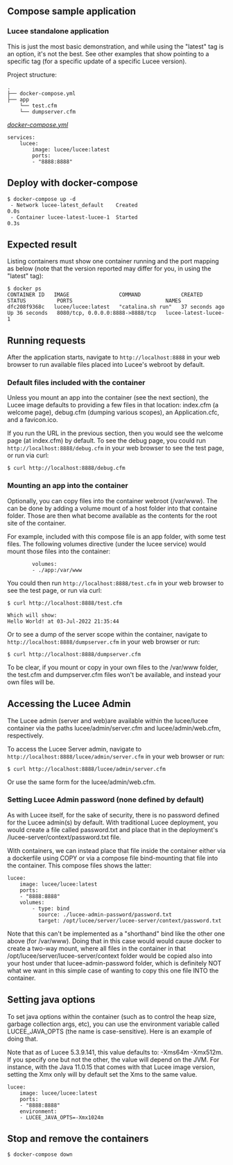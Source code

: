 ## Compose sample application
### Lucee standalone application

This is just the most basic demonstration, and while using the "latest" tag is an option, it's not the best. See other examples that show pointing to a specific tag (for a specific update of a specific Lucee version).

Project structure:
```
.
├── docker-compose.yml
├── app
    └── test.cfm
    └── dumpserver.cfm

```

[_docker-compose.yml_](docker-compose.yml)
```
services:
    lucee: 
        image: lucee/lucee:latest
        ports:
        - "8888:8888"
```

## Deploy with docker-compose

```
$ docker-compose up -d
 - Network lucee-latest_default    Created                                                                         0.0s
 - Container lucee-latest-lucee-1  Started                                                                         0.3s

```

## Expected result

Listing containers must show one container running and the port mapping as below (note that the version reported may differ for you, in using the "latest" tag):
```
$ docker ps
CONTAINER ID   IMAGE                COMMAND             CREATED          STATUS          PORTS                              NAMES
dfc208f9368c   lucee/lucee:latest   "catalina.sh run"   37 seconds ago   Up 36 seconds   8080/tcp, 0.0.0.0:8888->8888/tcp   lucee-latest-lucee-1
```

## Running requests

After the application starts, navigate to `http://localhost:8888` in your web browser to run available files placed into Lucee's webroot by default. 

### Default files included with the container

Unless you mount an app into the container (see the next section), the Lucee image defaults to providing a few files in that location: index.cfm (a welcome page), debug.cfm (dumping various scopes), an Application.cfc, and a favicon.ico.

If you run the URL in the previous section, then you would see the welcome page (at index.cfm) by default. To see the debug page, you could run `http://localhost:8888/debug.cfm` in your web browser to see the test page, or run via curl:
```
$ curl http://localhost:8888/debug.cfm
```

### Mounting an app into the container

Optionally, you can copy files into the container webroot (/var/www). The can be done by adding a volume mount of a host folder into that containe folder. Those are then what become available as the contents for the root site of the container.

For example, included with this compose file is an app folder, with some test files. The following volumes directive (under the lucee service) would mount those files into the container:
    
            volumes:
            - ./app:/var/www

You could then run `http://localhost:8888/test.cfm` in your web browser to see the test page, or run via curl:
```
$ curl http://localhost:8888/test.cfm

Which will show:
Hello World! at 03-Jul-2022 21:35:44
```
Or to see a dump of the server scope within the container, navigate to `http://localhost:8888/dumpserver.cfm` in your web browser or run:
```
$ curl http://localhost:8888/dumpserver.cfm
```

To be clear, if you mount or copy in your own files to the /var/www folder, the test.cfm and dumpserver.cfm files won't be available, and instead your own files will be. 

## Accessing the Lucee Admin

The Lucee admin (server and web)are available within the lucee/lucee container via the paths lucee/admin/server.cfm and lucee/admin/web.cfm, respectively.

To access the Lucee Server admin, navigate to `http://localhost:8888/lucee/admin/server.cfm` in your web browser or run:
```
$ curl http://localhost:8888/lucee/admin/server.cfm
```

Or use the same form for the lucee/admin/web.cfm. 

### Setting Lucee Admin password (none defined by default)

As with Lucee itself, for the sake of security, there is no password defined for the Lucee admin(s) by default. With traditional Lucee deployment, you would create a file called password.txt and place that in the deployment's /lucee-server/context/password.txt file.

With containers, we can instead place that file inside the container either via a dockerfile using COPY or via a compose file bind-mounting that file into the container. This compose files shows the latter:

    lucee: 
        image: lucee/lucee:latest
        ports:
        - "8888:8888"
        volumes:
            - type: bind
              source: ./lucee-admin-password/password.txt
              target: /opt/lucee/server/lucee-server/context/password.txt

Note that this can't be implemented as a "shorthand" bind like the other one above (for /var/www). Doing that in this case would would cause docker to create a two-way mount, where all files in the container in that /opt/lucee/server/lucee-server/context folder would be copied also into your host under that lucee-admin-password folder, which is definitely NOT what we want in this simple case of wanting to copy this one file INTO the container.

## Setting java options

To set java options within the container (such as to control the heap size, garbage collection args, etc), you can use the environment variable called LUCEE_JAVA_OPTS (the name is case-sensitive). Here is an example of doing that.

Note that as of Lucee 5.3.9.141, this value defaults to: -Xms64m -Xmx512m. If you specify one but not the other, the value will depend on the JVM. For instance, with the Java 11.0.15 that comes with that Lucee image version, setting the Xmx only will by default set the Xms to the same value.

    lucee: 
        image: lucee/lucee:latest
        ports:
        - "8888:8888"
        environment:
        - LUCEE_JAVA_OPTS=-Xmx1024m 


## Stop and remove the containers
```
$ docker-compose down
```